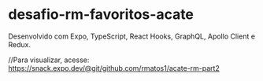 # desafio-rm-favoritos-acate
Desenvolvido com Expo, TypeScript, React Hooks, GraphQL, Apollo Client e Redux.

//Para visualizar, acesse: https://snack.expo.dev/@git/github.com/rmatos1/acate-rm-part2

